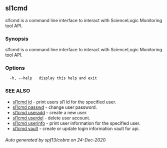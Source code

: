 ## sl1cmd

sl1cmd is a command line interface to interact with ScienceLogic Monitoring tool API.

### Synopsis

sl1cmd is a command line interface to interact with ScienceLogic Monitoring tool API.

### Options

```
  -h, --help   display this help and exit
```

### SEE ALSO

* [sl1cmd id](sl1cmd_id.md)	 - print users sl1 id for the specified user.
* [sl1cmd passwd](sl1cmd_passwd.md)	 - change user password.
* [sl1cmd useradd](sl1cmd_useradd.md)	 - create a new user.
* [sl1cmd userdel](sl1cmd_userdel.md)	 - delete user account.
* [sl1cmd userinfo](sl1cmd_userinfo.md)	 - print user information for the specified user.
* [sl1cmd vault](sl1cmd_vault.md)	 - create or update login information vault for api.

###### Auto generated by spf13/cobra on 24-Dec-2020
